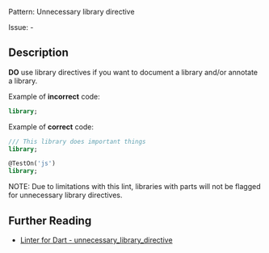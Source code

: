 Pattern: Unnecessary library directive

Issue: -

## Description

**DO** use library directives if you want to document a library and/or annotate 
a library.

Example of **incorrect** code:

```dart
library;
```

Example of **correct** code:

```dart
/// This library does important things
library;
```

```dart
@TestOn('js')
library;
```

NOTE: Due to limitations with this lint, libraries with parts will not be
flagged for unnecessary library directives.

## Further Reading

* [Linter for Dart - unnecessary_library_directive](https://dart-lang.github.io/linter/lints/unnecessary_library_directive.html)